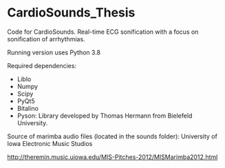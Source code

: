 # CardioSounds_Thesis
Code for CardioSounds. Real-time ECG sonification with a focus on sonification of arrhythmias.

Running version uses Python 3.8

Required dependencies:

- Liblo
- Numpy
- Scipy
- PyQt5
- Bitalino
- Pyson: Library developed by Thomas Hermann from Bielefeld University.


Source of marimba audio files (located in the sounds folder): University of Iowa Electronic Music Studios

http://theremin.music.uiowa.edu/MIS-Pitches-2012/MISMarimba2012.html
